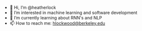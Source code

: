 - 👋 Hi, I’m @heatherlock
- 👀 I’m interested in machine learning and software development
- 🌱 I’m currently learning about RNN's and NLP
- 📫 How to reach me: hlockwood@berkeley.edu
